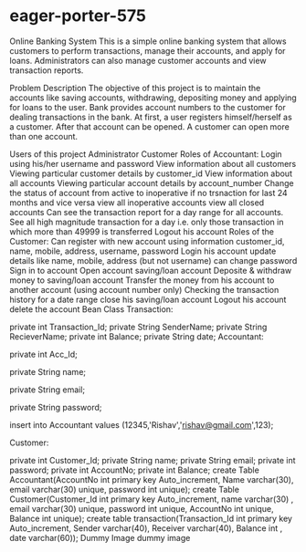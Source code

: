 # eager-porter-575
Online Banking System
This is a simple online banking system that allows customers to perform transactions, manage their accounts, and apply for loans. Administrators can also manage customer accounts and view transaction reports.

Problem Description
The objective of this project is to maintain the accounts like saving accounts, withdrawing, depositing money and applying for loans to the user. Bank provides account numbers to the customer for dealing transactions in the bank. At first, a user registers himself/herself as a customer. After that account can be opened. A customer can open more than one account.

Users of this project
Administrator
Customer
Roles of Accountant:
Login using his/her username and password
View information about all customers
Viewing particular customer details by customer_id
View information about all accounts
Viewing particular account details by account_number
Change the status of account from active to inoperative if no trsnaction for last 24 months and vice versa
view all inoperative accounts
view all closed accounts
Can see the transaction report for a day range for all accounts.
See all high magnitude transaction for a day i.e. only those transaction in which more than 49999 is transferred
Logout his account
Roles of the Customer:
Can register with new account using information customer_id, name, mobile, address, username, password
Login his account
update details like name, mobile, address (but not username)
can change password
Sign in to account
Open account saving/loan account
Deposite & withdraw money to saving/loan account
Transfer the money from his account to another account (using account number only)
Checking the transaction history for a date range
close his saving/loan account
Logout his account
delete the account
Bean Class
Transaction:

private int Transaction_Id;
private String SenderName;
private String RecieverName;
private int Balance;
private String date;
Accountant:

private int Acc_Id;

private String name;

private String email;

private String password;

insert into Accountant values (12345,'Rishav','rishav@gmail.com',123);

Customer:

private int Customer_Id;
private String name;
private String email;
private int password;
private int AccountNo;
private int Balance;
create Table Accountant(AccountNo int primary key Auto_increment, Name varchar(30), email varchar(30) unique, password int unique);
create Table Customer(Customer_Id int primary key Auto_increment, name varchar(30) , email varchar(30) unique, password int unique, AccountNo int unique, Balance int unique);
create table transaction(Transaction_Id int primary key Auto_increment, Sender varchar(40), Receiver varchar(40), Balance int , date varchar(60));
Dummy Image
dummy image
